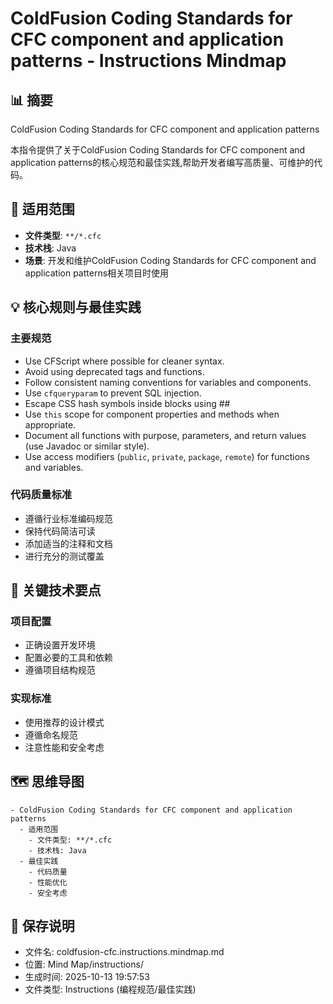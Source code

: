 # ColdFusion Coding Standards for CFC component and application patterns - Instructions Mindmap

## 📊 摘要
ColdFusion Coding Standards for CFC component and application patterns

本指令提供了关于ColdFusion Coding Standards for CFC component and application patterns的核心规范和最佳实践,帮助开发者编写高质量、可维护的代码。

## 🎯 适用范围
- **文件类型**: `**/*.cfc`
- **技术栈**: Java
- **场景**: 开发和维护ColdFusion Coding Standards for CFC component and application patterns相关项目时使用

## 💡 核心规则与最佳实践

### 主要规范
- Use CFScript where possible for cleaner syntax.
- Avoid using deprecated tags and functions.
- Follow consistent naming conventions for variables and components.
- Use `cfqueryparam` to prevent SQL injection.
- Escape CSS hash symbols inside <cfoutput> blocks using ##
- Use `this` scope for component properties and methods when appropriate.
- Document all functions with purpose, parameters, and return values (use Javadoc or similar style).
- Use access modifiers (`public`, `private`, `package`, `remote`) for functions and variables.

### 代码质量标准
- 遵循行业标准编码规范
- 保持代码简洁可读
- 添加适当的注释和文档
- 进行充分的测试覆盖

## 📝 关键技术要点

### 项目配置
- 正确设置开发环境
- 配置必要的工具和依赖
- 遵循项目结构规范

### 实现标准
- 使用推荐的设计模式
- 遵循命名规范
- 注意性能和安全考虑

## 🗺️ 思维导图

```mindmap
- ColdFusion Coding Standards for CFC component and application patterns
  - 适用范围
    - 文件类型: **/*.cfc
    - 技术栈: Java
  - 最佳实践
    - 代码质量
    - 性能优化
    - 安全考虑
```

## 💾 保存说明
- 文件名: coldfusion-cfc.instructions.mindmap.md
- 位置: Mind Map/instructions/
- 生成时间: 2025-10-13 19:57:53
- 文件类型: Instructions (编程规范/最佳实践)
